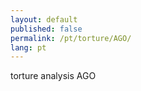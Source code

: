 ```yaml
---
layout: default
published: false
permalink: /pt/torture/AGO/
lang: pt
---
```


torture analysis AGO
